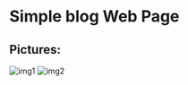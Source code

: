 # Simple blog Web Page

## Pictures:
![img1](https://user-images.githubusercontent.com/55032190/105093890-b5ba8100-5aa3-11eb-990c-1e9df303434a.png)
![img2](https://user-images.githubusercontent.com/55032190/105093891-b6ebae00-5aa3-11eb-8da3-df5dc34fec4d.png)
